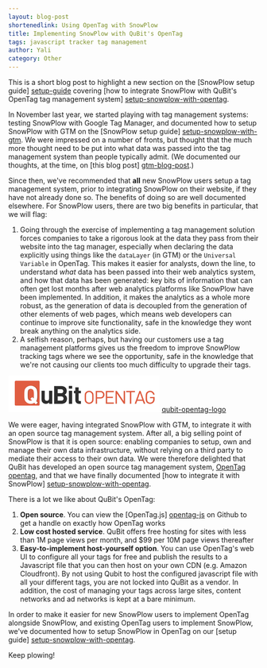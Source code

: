 ```yaml
---
layout: blog-post
shortenedlink: Using OpenTag with SnowPlow
title: Implementing SnowPlow with QuBit's OpenTag 
tags: javascript tracker tag management
author: Yali
category: Other
---
```


This is a short blog post to highlight a new section on the [SnowPlow setup guide] [setup-guide] covering [how to integrate SnowPlow with QuBit's OpenTag tag management system] [setup-snowplow-with-opentag].

In November last year, we started playing with tag management systems: testing SnowPlow with Google Tag Manager, and documented how to setup SnowPlow with GTM on the [SnowPlow setup guide] [setup-snowplow-with-gtm]. We were impressed on a number of fronts, but thought that the much more thought need to be put into what data was passed into the tag management system than people typically admit. (We documented our thoughts, at the time, on [this blog post] [gtm-blog-post].) 

Since then, we've recommended that **all** new SnowPlow users setup a tag management system, prior to integrating SnowPlow on their website, if they have not already done so. The benefits of doing so are well documented elsewhere. For SnowPlow users, there are two big benefits in particular, that we will flag:

1. Going through the exercise of implementing a tag management solution forces companies to take a rigorous look at the data they pass from their website into the tag manager, especially when declaring the data explicitly using things like the `dataLayer` (in GTM) or the `Universal Variable` in OpenTag. This makes it easier for analysts, down the line, to understand _what_ data has been passed into their web analytics system, and how that data has been generated: key bits of information that can often get lost months after web analytics platforms like SnowPlow have been implemented. In addition, it makes the analytics as a whole more robust, as the generation of data is decoupled from the generation of other elements of web pages, which means web developers can continue to improve site functionality, safe in the knowledge they wont break anything on the analytics side.
2. A selfish reason, perhaps, but having our customers use a tag management platforms gives us the freedom to improve SnowPlow tracking tags where we see the opportunity, safe in the knowledge that we're not causing our clients too much difficulty to upgrade their tags.

![qubit-opentag-logo] [qubit-opentag-logo]

We were eager, having integrated SnowPlow with GTM, to integrate it with an open source tag management system. After all, a big selling point of SnowPlow is that it is open source: enabling companies to setup, own and manage their own data infrastructure, without relying on a third party to mediate their access to their own data. We were therefore delighted that QuBit has developed an open source tag management system, [OpenTag] [opentag], and that we have finally documented [how to integrate it with SnowPlow] [setup-snowplow-with-opentag].

There is a lot we like about QuBit's OpenTag:

1. **Open source**. You can view the [OpenTag.js] [opentag-js] on Github to get a handle on exactly how OpenTag works
2. **Low cost hosted service**. QuBit offers free hosting for sites with less than 1M page views per month, and $99 per 10M page views thereafter
3. **Easy-to-implement host-yourself option**. You can use OpenTag's web UI to configure all your tags for free and publish the results to a Javascript file that you can then host on your own CDN (e.g. Amazon Cloudfront). By not using Qubit to host the configured javascript file with all your different tags, you are not locked into QuBit as a vendor. In addition, the cost of managing your tags across large sites, content networks and ad networks is kept at a bare minimum.

In order to make it easier for new SnowPlow users to implement OpenTag alongside SnowPlow, and existing OpenTag users to implement SnowPlow, we've documented how to setup SnowPlow in OpenTag on our [setup guide] [setup-snowplow-with-opentag].

Keep plowing!



[opentag]: http://www.opentag.qubitproducts.com/
[setup-snowplow-with-gtm]: https://github.com/snowplow/snowplow/wiki/Integrating-javascript-tags-with-Google-Tag-Manager
[gtm-blog-post]: /blog/2012/11/16/integrating-snowplow-with-google-tag-manager/
[setup-snowplow-with-opentag]: https://github.com/snowplow/snowplow/wiki/Integrating%20Javascript%20tags%20with%20QuBit%20OpenTag
[qubit-opentag-logo]: /static/img/blog/2013/01/qubit-opentag.png
[opentag-js]: https://github.com/QubitProducts/OpenTag/blob/master/OpenTag.js
[setup-guide]: https://github.com/snowplow/snowplow/wiki/SnowPlow-setup-guide